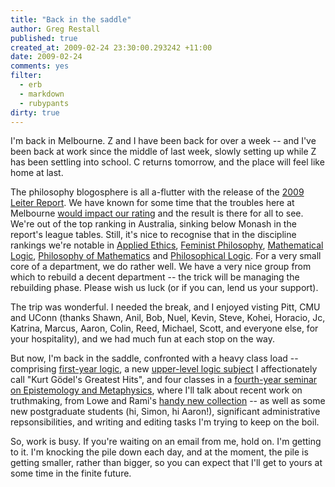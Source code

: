```yaml
---
title: "Back in the saddle"
author: Greg Restall
published: true
created_at: 2009-02-24 23:30:00.293242 +11:00
date: 2009-02-24 
comments: yes
filter:
  - erb
  - markdown
  - rubypants
dirty: true
---
```

I'm back in Melbourne.  Z and I have been back for over a week -- and I've been back at work since the middle of last week, slowly setting up while Z has been settling into school.  C returns tomorrow, and the place will feel like home at last.

The philosophy blogosphere is all a-flutter with the release of the [2009 Leiter Report](http://www.philosophicalgourmet.com/).  We have known for some time that the troubles here at Melbourne [would impact our rating](http://leiterreports.typepad.com/blog/2009/01/biggest-drops-in-overall-ranking-in-the-new-pgr.html)  and the result is there for all to see.  We're out of the top ranking in Australia, sinking below Monash in the report's league tables.  Still, it's nice to recognise that in the discipline rankings we're notable in [Applied Ethics](http://www.philosophicalgourmet.com/breakdown/breakdown12.asp), [Feminist Philosophy](http://www.philosophicalgourmet.com/breakdown/breakdown30.asp), [Mathematical Logic](http://www.philosophicalgourmet.com/breakdown/breakdown30.asp), [Philosophy of Mathematics](http://www.philosophicalgourmet.com/breakdown/breakdown19.asp) and [Philosophical Logic](http://www.philosophicalgourmet.com/breakdown/breakdown5.asp).  For a very small core of a department, we do rather well.  We have a very nice group from which to rebuild a decent department -- the trick will be managing the rebuilding phase.  Please wish us luck (or if you can, lend us your support).

The trip was wonderful.  I needed the break, and I enjoyed visting Pitt, CMU and UConn (thanks Shawn, Anil, Bob, Nuel, Kevin, Steve, Kohei, Horacio, Jc, Katrina, Marcus, Aaron, Colin, Reed, Michael, Scott, and everyone else, for your hospitality), and we had much fun at each stop on the way.

But now, I'm back in the saddle, confronted with a heavy class load -- comprising [first-year logic](https://app.portal.unimelb.edu.au/CSCApplication/view/2008/800-123), a new [upper-level logic subject](https://app.portal.unimelb.edu.au/CSCApplication/view/2008/161-241) I affectionately call "Kurt G&ouml;del's Greatest Hits", and four classes in a [fourth-year seminar on Epistemology and Metaphysics](https://app.portal.unimelb.edu.au/CSCApplication/view/2008/161-434), where I'll talk about recent work on truthmaking, from Lowe and Rami's [handy new collection](http://www.amazon.com/dp/1844651452/consequentlyorg) -- as well as some new postgraduate students (hi, Simon, hi Aaron!), significant administrative repsonsibilities, and writing and editing tasks I'm trying to keep on the boil.

So, work is busy.  If you're waiting on an email from me, hold on. I'm getting to it.  I'm knocking the pile down each day, and at the moment, the pile is getting smaller, rather than bigger, so you can expect that I'll get to yours at some time in the finite future.